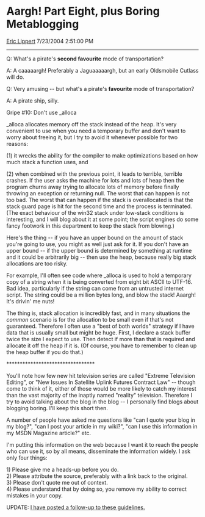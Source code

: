 <div id="page">

# Aargh\! Part Eight, plus Boring Metablogging

[Eric Lippert](https://social.msdn.microsoft.com/profile/Eric%20Lippert) 7/23/2004 2:51:00 PM

-----

<div id="content">

<div class="mine">

Q: What's a pirate's **second favourite** mode of transportation?

A: A caaaaargh\! Preferably a Jaguaaaaargh, but an early Oldsmobile Cutlass will do.

Q: Very amusing -- but what's a pirate's **favourite** mode of transportation?

A: A pirate ship, silly.

Gripe \#10: Don't use \_alloca

\_alloca allocates memory off the stack instead of the heap. It's very convenient to use when you need a temporary buffer and don't want to worry about freeing it, but I try to avoid it whenever possible for two reasons:

(1) it wrecks the ability for the compiler to make optimizations based on how much stack a function uses, and

(2) when combined with the previous point, it leads to terrible, terrible crashes. If the user asks the machine for lots and lots of heap then the program churns away trying to allocate lots of memory before finally throwing an exception or returning null. The worst that can happen is not too bad. The worst that can happen if the stack is overallocated is that the stack guard page is hit for the second time and the process is terminated. (The exact behaviour of the win32 stack under low-stack conditions is interesting, and I will blog about it at some point; the script engines do some fancy footwork in this department to keep the stack from blowing.)

Here's the thing -- if you have an upper bound on the amount of stack you're going to use, you might as well just ask for it. If you don't have an upper bound -- if the upper bound is determined by something at runtime and it could be arbitrarily big -- then use the heap, because really big stack allocations are too risky.

For example, I'll often see code where \_alloca is used to hold a temporary copy of a string when it is being converted from eight bit ASCII to UTF-16. Bad idea, particularly if the string can come from an untrusted internet script. The string could be a million bytes long, and blow the stack\! Aaargh\! It's drivin' me nuts\!

The thing is, stack allocation is incredibly fast, and in many situations the *common* scenario is for the allocation to be small even if that's not guaranteed. Therefore I often use a "best of both worlds" strategy if I have data that is usually small but might be huge. First, I declare a stack buffer twice the size I expect to use. Then detect if more than that is required and allocate it off the heap if it is. (Of course, you have to remember to clean up the heap buffer if you do that.)

\*\*\*\*\*\*\*\*\*\*\*\*\*\*\*\*\*\*\*\*\*\*\*\*\*\*\*\*\*\*\*\*\*

You'll note how few new hit television series are called "Extreme Television Editing", or "New Issues In Satellite Uplink Futures Contract Law" -- though come to think of it, either of those would be more likely to catch my interest than the vast majority of the inaptly named "reality" television. Therefore I try to avoid talking about the blog in the blog -- I personally find blogs about blogging boring. I'll keep this short then.

A number of people have asked me questions like "can I quote your blog in my blog?", "can I post your article in my wiki?", "can I use this information in my MSDN Magazine article?" etc.

I'm putting this information on the web because I want it to reach the people who can use it, so by all means, disseminate the information widely. I ask only four things:

1\) Please give me a heads-up before you do.  
2\) Please attribute the source, preferably with a link back to the original.  
3\) Please don't quote me out of context.  
4\) Please understand that by doing so, you remove my ability to correct mistakes in your copy.

UPDATE: [I have posted a follow-up to these guidelines.](http://blogs.msdn.com/ericlippert/archive/2008/10/07/boring-metablogging-part-two.aspx)

</div>

</div>

</div>

